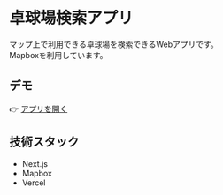 # 卓球場検索アプリ

マップ上で利用できる卓球場を検索できるWebアプリです。  
Mapboxを利用しています。

## デモ
👉 [アプリを開く](https://table-tennis-map.vercel.app/)

## 技術スタック
- Next.js
- Mapbox
- Vercel